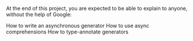 At the end of this project, you are expected to be able to explain to anyone, without the help of Google:

How to write an asynchronous generator
How to use async comprehensions
How to type-annotate generators

